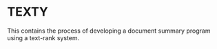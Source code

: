 # TEXTY
This contains the process of developing a document summary program using a text-rank system.
